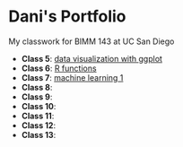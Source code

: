 # Dani's Portfolio
My classwork for BIMM 143 at UC San Diego

- **Class 5**: [data visualization with ggplot](https://github.com/danibaur/bimm143_github/blob/main/class05/class05.md)
- **Class 6**: [R functions](https://github.com/danibaur/bimm143_github/blob/main/class06/class06.md)
- **Class 7**: [machine learning 1](https://github.com/danibaur/bimm143_github/blob/main/class07/class07.md)
- **Class 8**:
- **Class 9**:
- **Class 10**:
- **Class 11**:
- **Class 12**:
- **Class 13**:
